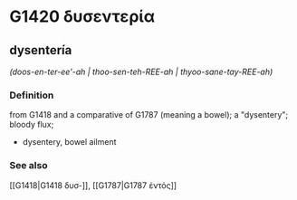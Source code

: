 # G1420 δυσεντερία

## dysentería

_(doos-en-ter-ee'-ah | thoo-sen-teh-REE-ah | thyoo-sane-tay-REE-ah)_

### Definition

from G1418 and a comparative of G1787 (meaning a bowel); a "dysentery"; bloody flux; 

- dysentery, bowel ailment

### See also

[[G1418|G1418 δυσ-]], [[G1787|G1787 ἐντός]]
